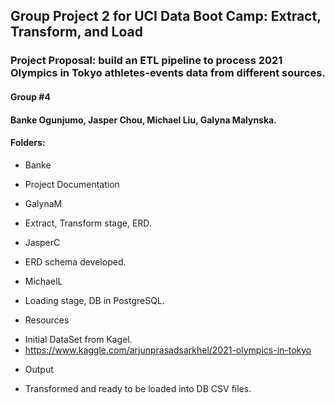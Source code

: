 
## Group Project 2 for UCI Data Boot Camp: Extract, Transform, and Load

### Project Proposal: build an ETL pipeline to process 2021 Olympics in Tokyo athletes-events data from different sources.

#### Group #4
#### Banke Ogunjumo, Jasper Chou, Michael Liu, Galyna Malynska.

#### Folders:

* Banke
- Project Documentation

* GalynaM
- Extract, Transform stage, ERD.

* JasperC
- ERD schema developed.

* MichaelL
- Loading stage, DB in PostgreSQL.

* Resources
- Initial DataSet from Kagel.
- https://www.kaggle.com/arjunprasadsarkhel/2021-olympics-in-tokyo

* Output
- Transformed and ready to be loaded into DB CSV files.
